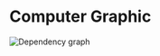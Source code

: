 # Computer Graphic

<img alt="Dependency graph" src="docs/image/dependency graph.png" title="Dependency graph"/>
